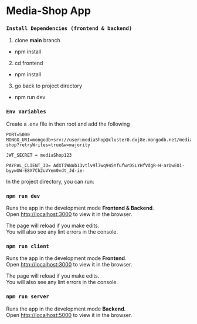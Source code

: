 # Media-Shop App 

### `Install Dependencies (frontend & backend)`
1. clone **main** branch
 * npm install
2. cd frontend
 * npm install
3. go back to project directory
 * npm run dev 

### `Env Variables`
Create a .env file in then root and add the following
```
PORT=5000
MONGO_URI=mongodb+srv://user:mediaShop@cluster0.dxj8e.mongodb.net/media-shop?retryWrites=true&w=majority

JWT_SECRET = mediaShop123

PAYPAL_CLIENT_ID= AdXTiWNub13vtlv9l7wq945YfufwrDSLYHfVdgR-H-arDwEOi-byywUW-E8X7Ch2uVYem0vdt_Jd-ie-

```
In the project directory, you can run:

### `npm run dev`

Runs the app in the development mode **Frontend & Backend**.\
Open [http://localhost:3000](http://localhost:3000) to view it in the browser.

The page will reload if you make edits.\
You will also see any lint errors in the console.

### `npm run client`
Runs the app in the development mode **Frontend**.\
Open [http://localhost:3000](http://localhost:3000) to view it in the browser.

The page will reload if you make edits.\
You will also see any lint errors in the console.



### `npm run server`
Runs the app in the development mode **Backend**.\
Open [http://localhost:5000](http://localhost:5000) to view it in the browser.



